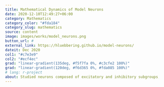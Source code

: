 ```yaml
---
title: Mathematical Dynamics of Model Neurons
date: 2020-12-10T12:49:27+06:00
category: Mathematics
category_color: "#fda184"
category_slug: mathematics
source: content
image: images/works/model_neurons.png
button_url: #
external_link: https://hluebbering.github.io/model-neurons/
dateit: Dec 2020
col1: "#c7e3e9"
col2: "#ecf4ec"
grad: "linear-gradient(135deg, #f5f7fa 0%, #c3cfe2 100%)"
grad: "linear-gradient(120deg, #f6d365 0%, #fda085 100%)"
# lang: r-project
about: Studied neurons composed of excitatory and inhibitory subgroups, which each exhibited various oscillation patterns when fired.
---
```


